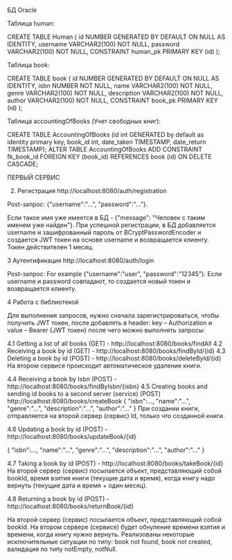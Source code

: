 
БД Oracle

Таблица human:

CREATE TABLE Human (
    id NUMBER GENERATED BY DEFAULT ON NULL AS IDENTITY,
    username VARCHAR2(100) NOT NULL,
    password VARCHAR2(100) NOT NULL,
    CONSTRAINT human_pk PRIMARY KEY (id)
);

Таблица book:

CREATE TABLE book (
    id NUMBER GENERATED BY DEFAULT ON NULL AS IDENTITY,
    isbn NUMBER NOT NULL,
    name VARCHAR2(100) NOT NULL,
    genre VARCHAR2(100) NOT NULL,
    description VARCHAR2(100) NOT NULL,
    author VARCHAR2(100) NOT NULL,
    CONSTRAINT book_pk PRIMARY KEY (id)
);

Таблица accountingOfBooks (Учет свободных книг):

CREATE TABLE AccountingOfBooks
(id int GENERATED by default as identity primary key,
    book_id     int,
    date_taken  TIMESTAMP,
    date_return TIMESTAMP);
ALTER TABLE AccountingOfBooks
    ADD CONSTRAINT fk_book_id
        FOREIGN KEY (book_id)
            REFERENCES book (id)
            ON DELETE CASCADE;


ПЕРВЫЙ СЕРВИС

2. Регистрация http://localhost:8080/auth/registration

Post-запрос:
{"username":"…", "password":"…”}.

Если такое имя уже имеется в БД - {"message": "Человек с таким именем уже найден"}.
При успешной регистрации, в БД добавляется username и зашифрованный пароль от BCryptPasswordEncoder и создается JWT токен на основе username и возвращается клиенту. Токен действителен 1 месяц.

3 Аутентификация http://localhost:8080/auth/login

Post-запрос:
For example {"username":"user", "password":"12345”}.
Если username и password совпадают, то создается новый токен и возвращается клиенту.

4 Работа с библиотекой

Для выполнения запросов, нужно сначала зарегистрироваться, чтобы получить JWT токен, после добавлять в header: key – Authorization и value – Bearer {JWT  токен} после чего можно выполнять запросы:

4.1 Getting a list of all books (GET) - http://localhost:8080/books/findAll
4.2 Receiving a book by id (GET) - http://localhost:8080/books/findById/{id}
4.3 Deleting a book by id (POST) - http://localhost:8080/books/deleteById/{id}
На втором сервисе происходит автоматическое удаление книги.

4.4 Receiving a book by Isbn (POST) - http://localhost:8080/books/findByIsbn/{isbn}
4.5 Creating books and sending id books to a second server (service) (POST) http://localhost:8080/books/createBook
{
    "isbn":…,
    "name":"…",
    "genre":"…",
    "description":"…",
    "author":"…"
}
При создании книги, отправляется на второй сервер (сервис) Id, только что созданной книги.

4.6 Updating a book by id (POST) - http://localhost:8080/books/updateBook/{id}

{
    "isbn":…,
    "name":"…",
    "genre":"…",
    "description":"…",
    "author":"…"
}


4.7 Taking a book by id (POST) - http://localhost:8080/books/takeBook/{id}
На второй сервер (сервис) посылается объект, представляющий собой bookId, время взятия книги (текущие дата и время), когда книгу надо вернуть (текущие дата и время + один месяц).

4.8 Returning a book by id (POST) - http://localhost:8080/books/returnBook/{id}

На второй сервер (сервис) посылается объект, представляющий собой bookId. На втором сервере (сервисе) будет обнуление времени взятия и времени, когда книгу нужно вернуть.
Реализованы некоторые исключительные ситуации по типу: book not found, book not created, валидация по типу notEmpty, notNull.

